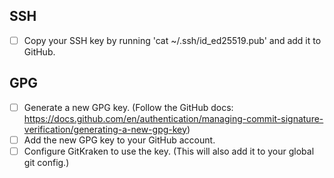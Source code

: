 ## SSH
- [ ] Copy your SSH key by running 'cat ~/.ssh/id_ed25519.pub' and add it to GitHub.

## GPG
- [ ] Generate a new GPG key. (Follow the GitHub docs: https://docs.github.com/en/authentication/managing-commit-signature-verification/generating-a-new-gpg-key)
- [ ] Add the new GPG key to your GitHub account.
- [ ] Configure GitKraken to use the key. (This will also add it to your global git config.)
